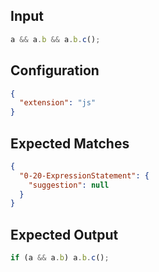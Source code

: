 ## Input

```javascript input
a && a.b && a.b.c();
```

## Configuration

```json configuration
{
  "extension": "js"
}
```

## Expected Matches

```json expected matches
{
  "0-20-ExpressionStatement": {
    "suggestion": null
  }
}
```

## Expected Output

```javascript expected output
if (a && a.b) a.b.c();
```

